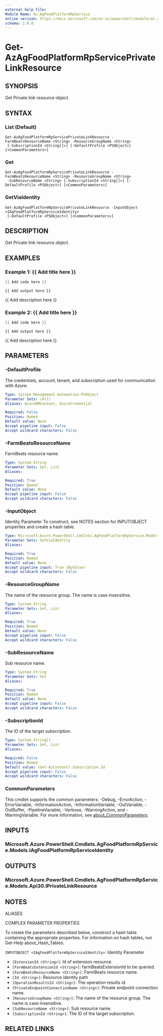 ```yaml
---
external help file:
Module Name: Az.AgFoodPlatformRpService
online version: https://docs.microsoft.com/en-us/powershell/module/az.agfoodplatformrpservice/get-azagfoodplatformrpserviceprivatelinkresource
schema: 2.0.0
---
```


# Get-AzAgFoodPlatformRpServicePrivateLinkResource

## SYNOPSIS
Get Private link resource object.

## SYNTAX

### List (Default)
```
Get-AzAgFoodPlatformRpServicePrivateLinkResource -FarmBeatsResourceName <String> -ResourceGroupName <String>
 [-SubscriptionId <String[]>] [-DefaultProfile <PSObject>] [<CommonParameters>]
```

### Get
```
Get-AzAgFoodPlatformRpServicePrivateLinkResource -FarmBeatsResourceName <String> -ResourceGroupName <String>
 -SubResourceName <String> [-SubscriptionId <String[]>] [-DefaultProfile <PSObject>] [<CommonParameters>]
```

### GetViaIdentity
```
Get-AzAgFoodPlatformRpServicePrivateLinkResource -InputObject <IAgFoodPlatformRpServiceIdentity>
 [-DefaultProfile <PSObject>] [<CommonParameters>]
```

## DESCRIPTION
Get Private link resource object.

## EXAMPLES

### Example 1: {{ Add title here }}
```powershell
{{ Add code here }}
```

```output
{{ Add output here }}
```

{{ Add description here }}

### Example 2: {{ Add title here }}
```powershell
{{ Add code here }}
```

```output
{{ Add output here }}
```

{{ Add description here }}

## PARAMETERS

### -DefaultProfile
The credentials, account, tenant, and subscription used for communication with Azure.

```yaml
Type: System.Management.Automation.PSObject
Parameter Sets: (All)
Aliases: AzureRMContext, AzureCredential

Required: False
Position: Named
Default value: None
Accept pipeline input: False
Accept wildcard characters: False
```

### -FarmBeatsResourceName
FarmBeats resource name.

```yaml
Type: System.String
Parameter Sets: Get, List
Aliases:

Required: True
Position: Named
Default value: None
Accept pipeline input: False
Accept wildcard characters: False
```

### -InputObject
Identity Parameter
To construct, see NOTES section for INPUTOBJECT properties and create a hash table.

```yaml
Type: Microsoft.Azure.PowerShell.Cmdlets.AgFoodPlatformRpService.Models.IAgFoodPlatformRpServiceIdentity
Parameter Sets: GetViaIdentity
Aliases:

Required: True
Position: Named
Default value: None
Accept pipeline input: True (ByValue)
Accept wildcard characters: False
```

### -ResourceGroupName
The name of the resource group.
The name is case insensitive.

```yaml
Type: System.String
Parameter Sets: Get, List
Aliases:

Required: True
Position: Named
Default value: None
Accept pipeline input: False
Accept wildcard characters: False
```

### -SubResourceName
Sub resource name.

```yaml
Type: System.String
Parameter Sets: Get
Aliases:

Required: True
Position: Named
Default value: None
Accept pipeline input: False
Accept wildcard characters: False
```

### -SubscriptionId
The ID of the target subscription.

```yaml
Type: System.String[]
Parameter Sets: Get, List
Aliases:

Required: False
Position: Named
Default value: (Get-AzContext).Subscription.Id
Accept pipeline input: False
Accept wildcard characters: False
```

### CommonParameters
This cmdlet supports the common parameters: -Debug, -ErrorAction, -ErrorVariable, -InformationAction, -InformationVariable, -OutVariable, -OutBuffer, -PipelineVariable, -Verbose, -WarningAction, and -WarningVariable. For more information, see [about_CommonParameters](http://go.microsoft.com/fwlink/?LinkID=113216).

## INPUTS

### Microsoft.Azure.PowerShell.Cmdlets.AgFoodPlatformRpService.Models.IAgFoodPlatformRpServiceIdentity

## OUTPUTS

### Microsoft.Azure.PowerShell.Cmdlets.AgFoodPlatformRpService.Models.Api30.IPrivateLinkResource

## NOTES

ALIASES

COMPLEX PARAMETER PROPERTIES

To create the parameters described below, construct a hash table containing the appropriate properties. For information on hash tables, run Get-Help about_Hash_Tables.


`INPUTOBJECT <IAgFoodPlatformRpServiceIdentity>`: Identity Parameter
  - `[ExtensionId <String>]`: Id of extension resource.
  - `[FarmBeatsExtensionId <String>]`: farmBeatsExtensionId to be queried.
  - `[FarmBeatsResourceName <String>]`: FarmBeats resource name.
  - `[Id <String>]`: Resource identity path
  - `[OperationResultsId <String>]`: The operation results id.
  - `[PrivateEndpointConnectionName <String>]`: Private endpoint connection name.
  - `[ResourceGroupName <String>]`: The name of the resource group. The name is case insensitive.
  - `[SubResourceName <String>]`: Sub resource name.
  - `[SubscriptionId <String>]`: The ID of the target subscription.

## RELATED LINKS

